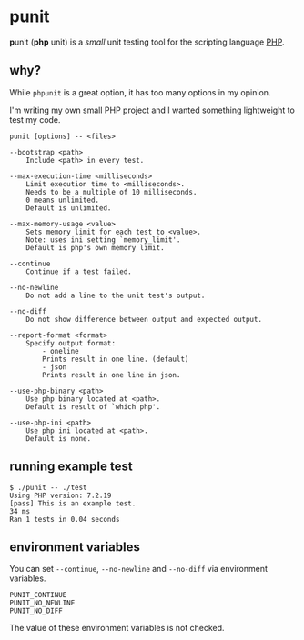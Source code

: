 # punit

**p**unit (**php** unit) is a _small_ unit testing tool for the scripting language [PHP](https://php.net).

## why?

While `phpunit` is a great option, it has too many options in my opinion.

I'm writing my own small PHP project and I wanted something lightweight to test my code.

```
punit [options] -- <files>

--bootstrap <path>
	Include <path> in every test.

--max-execution-time <milliseconds>
	Limit execution time to <milliseconds>.
	Needs to be a multiple of 10 milliseconds.
	0 means unlimited.
	Default is unlimited.

--max-memory-usage <value>
	Sets memory limit for each test to <value>.
	Note: uses ini setting `memory_limit'.
	Default is php's own memory limit.

--continue
	Continue if a test failed.

--no-newline
	Do not add a line to the unit test's output.

--no-diff
	Do not show difference between output and expected output.

--report-format <format>
	Specify output format:
		- oneline
		Prints result in one line. (default)
		- json
		Prints result in one line in json.

--use-php-binary <path>
	Use php binary located at <path>.
	Default is result of `which php'.

--use-php-ini <path>
	Use php ini located at <path>.
	Default is none.
```

## running example test

```
$ ./punit -- ./test
Using PHP version: 7.2.19
[pass] This is an example test.                                                            34 ms
Ran 1 tests in 0.04 seconds
```

## environment variables

You can set `--continue`, `--no-newline` and `--no-diff` via
environment variables.

```
PUNIT_CONTINUE
PUNIT_NO_NEWLINE
PUNIT_NO_DIFF
```

The value of these environment variables is not checked.
